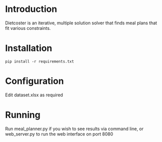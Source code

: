 # Introduction

Dietcoster is an iterative, multiple solution solver that finds meal plans that fit various constraints.

# Installation

`pip install -r requirements.txt`

# Configuration

Edit dataset.xlsx as required

# Running

Run meal_planner.py if you wish to see results via command line, or web_server.py to run the web interface on port 8080